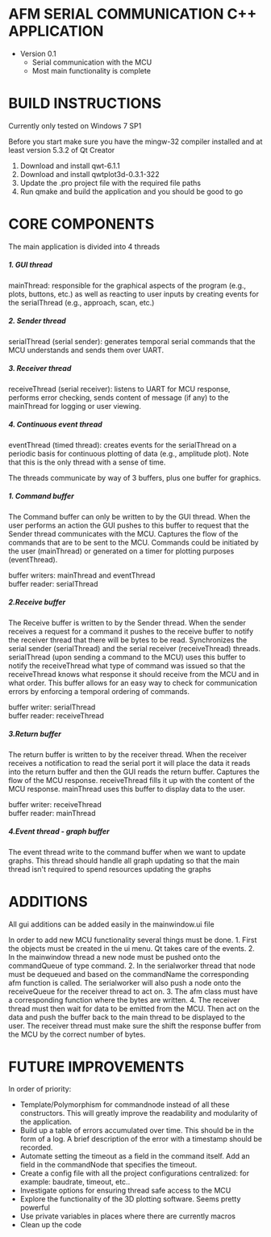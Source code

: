 # AFM SERIAL COMMUNICATION C++ APPLICATION

 - Version 0.1
   - Serial communication with the MCU
   - Most main functionality is complete

# BUILD INSTRUCTIONS

Currently only tested on Windows 7 SP1

Before you start make sure you have the mingw-32 compiler installed
and at least version 5.3.2 of Qt Creator

1. Download and install qwt-6.1.1
2. Download and install qwtplot3d-0.3.1-322
3. Update the .pro project file with the required file paths
4. Run qmake and build the application and you should be good to go

# CORE COMPONENTS

The main application is divided into 4 threads

##### 1. GUI thread
mainThread: responsible for the graphical aspects of the program (e.g., plots, buttons, etc.) as well as reacting to user inputs by creating events for the serialThread (e.g., approach, scan, etc.)
	
##### 2. Sender thread
serialThread (serial sender): generates temporal serial commands that the MCU understands and sends them over UART.

##### 3. Receiver thread
receiveThread (serial receiver): listens to UART for MCU response, performs error checking, sends content of message (if any) to the mainThread for logging or user viewing.

##### 4. Continuous event thread
eventThread (timed thread): creates events for the serialThread on a periodic basis for continuous plotting of data (e.g., amplitude plot). Note that this is the only thread with a sense of time. 

The threads communicate by way of 3 buffers, plus one buffer for graphics.

##### 1. Command buffer
The Command buffer can only be written to by the GUI thread. When the user performs an action the GUI pushes to this buffer to request that the Sender thread communicates with the MCU. Captures the flow of the commands that are to be sent to the MCU. Commands could be initiated by the user (mainThread) or generated on a timer for plotting purposes (eventThread).

buffer writers: mainThread and eventThread  
buffer reader: serialThread

##### 2.Receive buffer
The Receive buffer is written to by the Sender thread. When the sender receives a 
request for a command it pushes to the receive buffer to notify the receiver thread
that there will be bytes to be read. Synchronizes the serial sender (serialThread) and the serial receiver (receiveThread) threads. serialThread (upon sending a command to the MCU) uses this buffer to notify the receiveThread what type of command was issued  so that the receiveThread knows what response it should receive from the MCU and in what order. This buffer allows for an easy way to check for communication errors by enforcing a temporal ordering of commands.

buffer writer: serialThread  
buffer reader: receiveThread

##### 3.Return buffer
The return buffer is written to by the receiver thread. When the receiver receives a
notification to read the serial port it will place the data it reads into the 
return buffer and then the GUI reads the return buffer. Captures the flow of the MCU response. receiveThread fills it up with the content of the MCU response. mainThread uses this buffer to display data to the user.

buffer writer: receiveThread  
buffer reader: mainThread

##### 4.Event thread - graph buffer
The event thread write to the command buffer when we want to update graphs. This thread should handle all graph updating so that the main thread isn't required to spend  resources updating the graphs

# ADDITIONS

All gui additions can be added easily in the mainwindow.ui file

In order to add new MCU functionality several things must be done.
	1. First the objects must be created in the ui menu. Qt takes care of the events.
	2. In the mainwindow thread a new node must be pushed onto the commandQueue of type command.
	2. In the serialworker thread that node must be dequeued and based on the commandName the corresponding afm function is called. The serialworker will also push a node onto the receiveQueue for the receiver thread to act on.
	3. The afm class must have a corresponding function where the bytes are written.
	4. The receiver thread must then wait for data to be emitted from the MCU. Then act on the data	and push the buffer back to the main thread to be displayed to the user. The receiver thread	must make sure the shift the response buffer from the MCU by the correct number of bytes.
		
# FUTURE IMPROVEMENTS

In order of priority:
- Template/Polymorphism for commandnode instead of all these constructors. This will greatly improve the readability and modularity of the application.
- Build up a table of errors accumulated over time. This should be in the form of a log. A brief description of the error with a timestamp should be recorded.
- Automate setting the timeout as a field in the command itself. Add an field in the commandNode that specifies the timeout.
- Create a config file with all the project configurations centralized: 
	for example: baudrate, timeout, etc..
- Investigate options for ensuring thread safe access to the MCU
- Explore the functionality of the 3D plotting software. Seems pretty powerful
- Use private variables in places where there are currently macros
- Clean up the code
	